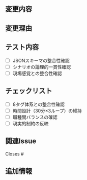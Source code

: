 ## 変更内容
<!-- 何を変更したかを説明してください -->

## 変更理由
<!-- なぜこの変更が必要かを説明してください -->

## テスト内容
- [ ] JSONスキーマの整合性確認
- [ ] シナリオの論理的一貫性確認
- [ ] 現場感覚との整合性確認

## チェックリスト
- [ ] 8タグ体系との整合性確認
- [ ] 時間設計（30分×3ループ）の維持
- [ ] 職種間バランスの確認
- [ ] 現実的制約の反映

## 関連Issue
<!-- 関連するIssue番号があれば記載 -->
Closes #

## 追加情報
<!-- 補足があれば記載してください -->



